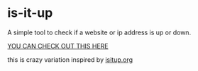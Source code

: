 # is-it-up
A simple tool to check if a website or ip address is up or down.

[YOU CAN CHECK OUT THIS HERE](https://rafalmasiarek.github.io/is-it-up/)

this is crazy variation inspired by [isitup.org](https://isitup.org/)



